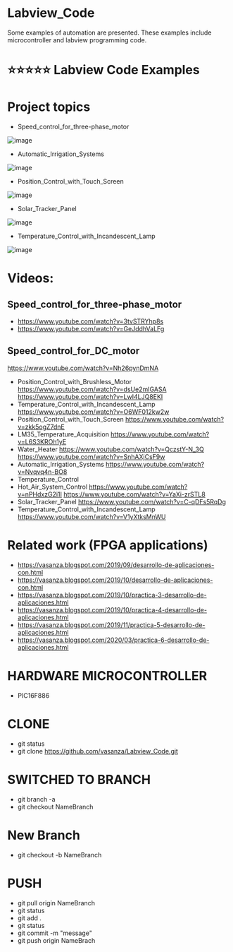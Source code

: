 # Labview_Code
Some examples of automation are presented. These examples include microcontroller and labview programming code.

# ⭐⭐⭐⭐⭐ Labview Code Examples

# Project topics
- Speed_control_for_three-phase_motor

![image](https://user-images.githubusercontent.com/12642226/138617177-f87ec8e5-5a64-4d50-bff0-1bfd895b8277.png)

- Automatic_Irrigation_Systems

![image](https://user-images.githubusercontent.com/12642226/138617194-3828c074-c9be-42aa-b7aa-35248859a8e6.png)

- Position_Control_with_Touch_Screen

![image](https://user-images.githubusercontent.com/12642226/138617208-03c4af33-a525-473e-8b3f-1cc2ddbfb24a.png)

- Solar_Tracker_Panel

![image](https://user-images.githubusercontent.com/12642226/138617221-98c6bc25-be36-4453-be2a-efa1bbab992e.png)

- Temperature_Control_with_Incandescent_Lamp

![image](https://user-images.githubusercontent.com/12642226/138617241-79dca9ca-e94f-48f0-a470-cf9b0f849405.png)

# Videos:
## Speed_control_for_three-phase_motor
- https://www.youtube.com/watch?v=3tvSTRYhp8s
- https://www.youtube.com/watch?v=GeJddhVaLFg
## Speed_control_for_DC_motor
https://www.youtube.com/watch?v=Nh26pynDmNA
- Position_Control_with_Brushless_Motor
https://www.youtube.com/watch?v=dsUe2mIGASA
https://www.youtube.com/watch?v=LwI4LJQ8EKI
- Temperature_Control_with_Incandescent_Lamp
https://www.youtube.com/watch?v=O6WF012kw2w
- Position_Control_with_Touch_Screen
https://www.youtube.com/watch?v=zkk5ogZ7dnE
- LM35_Temperature_Acquisition
https://www.youtube.com/watch?v=L6S3KROh1yE
- Water_Heater
https://www.youtube.com/watch?v=QczstY-N_3Q
https://www.youtube.com/watch?v=SnhAXjCsF9w
- Automatic_Irrigation_Systems
https://www.youtube.com/watch?v=Nvqvq4n-BO8
- Temperature_Control
- Hot_Air_System_Control
https://www.youtube.com/watch?v=nPHdxzG2i1I
https://www.youtube.com/watch?v=YaXi-zrSTL8
- Solar_Tracker_Panel
https://www.youtube.com/watch?v=C-qDFs5RqDg
- Temperature_Control_with_Incandescent_Lamp
https://www.youtube.com/watch?v=V1yXtksMnWU

# Related work (FPGA applications)
- https://vasanza.blogspot.com/2019/09/desarrollo-de-aplicaciones-con.html
- https://vasanza.blogspot.com/2019/10/desarrollo-de-aplicaciones-con.html
- https://vasanza.blogspot.com/2019/10/practica-3-desarrollo-de-aplicaciones.html
- https://vasanza.blogspot.com/2019/10/practica-4-desarrollo-de-aplicaciones.html
- https://vasanza.blogspot.com/2019/11/practica-5-desarrollo-de-aplicaciones.html
- https://vasanza.blogspot.com/2020/03/practica-6-desarrollo-de-aplicaciones.html

# HARDWARE MICROCONTROLLER
- PIC16F886

# CLONE
- git status
- git clone https://github.com/vasanza/Labview_Code.git

# SWITCHED TO BRANCH
- git branch -a
- git checkout NameBranch

# New Branch
- git checkout -b NameBranch

# PUSH
- git pull origin NameBranch
- git status
- git add .
- git status
- git commit -m "message"
- git push origin NameBrach
